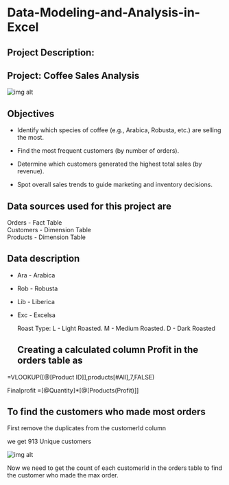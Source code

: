 # Data-Modeling-and-Analysis-in-Excel

## Project Description:
## Project: Coffee Sales Analysis
![img alt](https://github.com/nsankareswari-70/Data-Modeling-and-Analysis-in-Excel/blob/32f5ebc8ba6be11308dfac93482b67a258d5f112/cofeespecies.png)
## Objectives

- Identify which species of coffee (e.g., Arabica, Robusta, etc.) are selling the most.

- Find the most frequent customers (by number of orders).

- Determine which customers generated the highest total sales (by revenue).

- Spot overall sales trends to guide marketing and inventory decisions.


## Data sources used for this project are 
Orders - Fact Table   
Customers - Dimension Table   
Products - Dimension Table   

## Data description

- Ara - Arabica
- Rob - Robusta
- Lib - Liberica
- Exc - Excelsa

  Roast Type:
  L - Light Roasted.
  M - Medium Roasted.
  D - Dark Roasted

  ## Creating a calculated column Profit in the orders table as    
  
=VLOOKUP([@[Product ID]],products[#All],7,FALSE)

Finalprofit  =[@Quantity]*[@[Products(Profit)]]

## To find the customers who made most orders

First remove the duplicates from the customerId column

we get 913 Unique customers

![img alt](https://github.com/nsankareswari-70/Data-Modeling-and-Analysis-in-Excel/blob/59bd87b13d439fe72e0f71e0c23eaa69e6c1eeb6/dme3.png)

Now we need to get the count of each customerId in the orders table to find the customer who made the max order.


  


